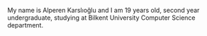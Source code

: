 My name is Alperen Karslıoğlu and I am 19 years old, second year undergraduate, studying at
Bilkent University Computer Science department. 

